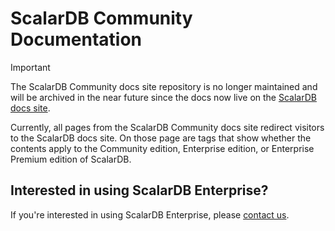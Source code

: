 # ScalarDB Community Documentation

> [!IMPORTANT]
>
> The ScalarDB Community docs site repository is no longer maintained and will be archived in the near future since the docs now live on the [ScalarDB docs site](https://scalardb.scalar-labs.com/docs/).
>
> Currently, all pages from the ScalarDB Community docs site redirect visitors to the ScalarDB docs site. On those page are tags that show whether the contents apply to the Community edition, Enterprise edition, or Enterprise Premium edition of ScalarDB.

## Interested in using ScalarDB Enterprise?

If you're interested in using ScalarDB Enterprise, please [contact us](https://www.scalar-labs.com/contact).
